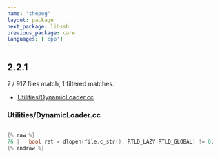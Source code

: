 ```yaml
---
name: "thepeg"
layout: package
next_package: libssh
previous_package: care
languages: ['cpp']
---
```

## 2.2.1
7 / 917 files match, 1 filtered matches.

 - [Utilities/DynamicLoader.cc](#utilitiesdynamicloadercc)

### Utilities/DynamicLoader.cc

```cpp

{% raw %}
76 |   bool ret = dlopen(file.c_str(), RTLD_LAZY|RTLD_GLOBAL) != 0;
{% endraw %}

```